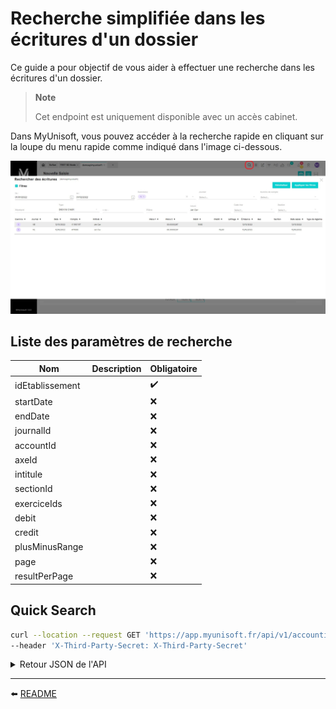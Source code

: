 # Recherche simplifiée dans les écritures d'un dossier

Ce guide a pour objectif de vous aider à effectuer une recherche dans les écritures d'un dossier.

> **Note**
>
> Cet endpoint est uniquement disponible avec un accès cabinet.

Dans MyUnisoft, vous pouvez accéder à la recherche rapide en cliquant sur la loupe du menu rapide comme indiqué dans l'image ci-dessous.

![](./images/quick_search.jpg)

## Liste des paramètres de recherche

| Nom | Description | Obligatoire |
|---|---|---|
|idEtablissement||✔️|
|startDate||❌|
|endDate||❌|
|journalId||❌|
|accountId||❌|
|axeId||❌|
|intitule||❌|
|sectionId||❌|
|exerciceIds||❌|
|debit||❌|
|credit||❌|
|plusMinusRange||❌|
|page||❌|
|resultPerPage||❌|

## Quick Search

```bash
curl --location --request GET 'https://app.myunisoft.fr/api/v1/accounting/entry/search?idEtablissement=5300&startDate=2020-01-01&endDate=2020-12-31' \
--header 'X-Third-Party-Secret: X-Third-Party-Secret'
```

<details>
  <summary>Retour JSON de l'API</summary>

  ```json
    {
      "data": [
        {
          "ligneEcriture_piece": null,
          "ligneEcriture_piece_2": "0000",
          "ligneEcriture_lettrage": null,
          "ligneEcriture_debit": "0",
          "ligneEcriture_credit": "14.62",
          "journal_code": "20",
          "id_etablissement": "5300",
          "id_ecriture": "46889055",
          "date_comptabilisation": "2020-12-30T23:00:00.000Z",
          "date_piece": "2020-12-30T23:00:00.000Z",
          "id_axe": null,
          "code_axe": null,
          "label_axe": null,
          "id_journal": "128926",
          "intitule_journal": "JOURNAL D' OD",
          "no_compte": "280500",
          "id_compte": "6393513",
          "intitule_ligne": "DOT. AMORT. 12/2020",
          "idligneecriture": "141757599",
          "date_echeance": null,
          "id_exercice": "29623",
          "exercice_date_debut": "2019-12-31T23:00:00.000Z",
          "exercice_date_fin": "2020-12-30T23:00:00.000Z",
          "type_reglement_name": null,
          "type_reglement_abbreviation": null,
          "analytics": null
        },
        // ...
        {
          "ligneEcriture_piece": null,
          "ligneEcriture_piece_2": "0000",
          "ligneEcriture_lettrage": null,
          "ligneEcriture_debit": "2.1",
          "ligneEcriture_credit": "0",
          "journal_code": "20",
          "id_etablissement": "5300",
          "id_ecriture": "46889057",
          "date_comptabilisation": "2020-12-30T23:00:00.000Z",
          "date_piece": "2020-12-30T23:00:00.000Z",
          "id_axe": null,
          "code_axe": null,
          "label_axe": null,
          "id_journal": "128926",
          "intitule_journal": "JOURNAL D' OD",
          "no_compte": "681000",
          "id_compte": "6393510",
          "intitule_ligne": "DOT. AMORT. 12/2020",
          "idligneecriture": "141757603",
          "date_echeance": null,
          "id_exercice": "29623",
          "exercice_date_debut": "2019-12-31T23:00:00.000Z",
          "exercice_date_fin": "2020-12-30T23:00:00.000Z",
          "type_reglement_name": null,
          "type_reglement_abbreviation": null,
          "analytics": null
        }
      ]
    }
  ```
</details>

---

⬅️ [README](../README.md)
